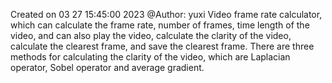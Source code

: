 Created on 03 27 15:45:00 2023
@Author: yuxi
 Video frame rate calculator, which can calculate the frame rate, number of frames, time length of the video,
 and can also play the video, calculate the clarity of the video, calculate the clearest frame, and save the clearest frame.
 There are three methods for calculating the clarity of the video, which are Laplacian operator, Sobel operator and average gradient.
